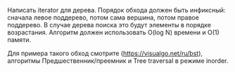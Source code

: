Написать iterator для дерева. Порядок обхода должен быть инфиксный: сначала левое поддерево, потом сама вершина, потом правое поддерево. В случае дерева поиска это будут элементы в порядке возрастания. Алгоритм должен использовать O(log N) времени и O(1) памяти.

Для примера такого обход смотрите (https://visualgo.net/ru/bst), алгоритмы Предшественник/преемник и Tree traversal в режиме inorder.
